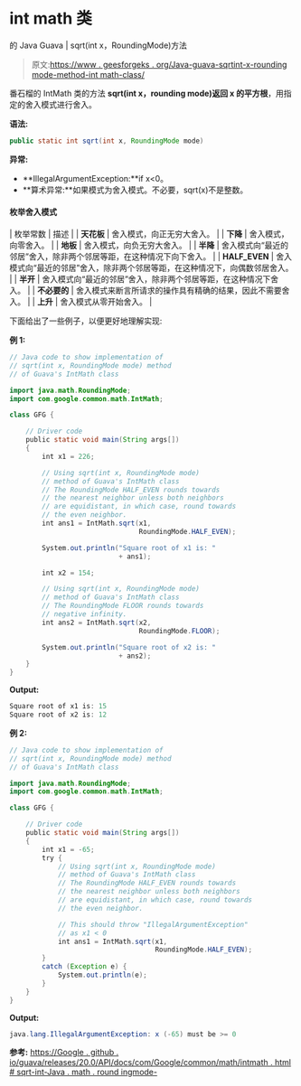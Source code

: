 # int math 类

的 Java Guava | sqrt(int x，RoundingMode)方法

> 原文:[https://www . geesforgeks . org/Java-guava-sqrtint-x-rounding mode-method-int math-class/](https://www.geeksforgeeks.org/java-guava-sqrtint-x-roundingmode-mode-method-of-intmath-class/)

番石榴的 IntMath 类的方法 **sqrt(int x，rounding mode)**返回 x 的**平方根**，用指定的舍入模式进行舍入。

**语法:**

```java
public static int sqrt(int x, RoundingMode mode)

```

**异常:**

*   **IllegalArgumentException:**if x<0。
*   **算术异常:**如果模式为舍入模式。不必要，sqrt(x)不是整数。

#### 枚举舍入模式

| 枚举常数 | 描述 |
| **天花板** | 舍入模式，向正无穷大舍入。 |
| **下降** | 舍入模式，向零舍入。 |
| **地板** | 舍入模式，向负无穷大舍入。 |
| **半降** | 舍入模式向“最近的邻居”舍入，除非两个邻居等距，在这种情况下向下舍入。 |
| **HALF_EVEN** | 舍入模式向“最近的邻居”舍入，除非两个邻居等距，在这种情况下，向偶数邻居舍入。 |
| **半开** | 舍入模式向“最近的邻居”舍入，除非两个邻居等距，在这种情况下舍入。 |
| **不必要的** | 舍入模式来断言所请求的操作具有精确的结果，因此不需要舍入。 |
| **上升** | 舍入模式从零开始舍入。 |

下面给出了一些例子，以便更好地理解实现:

**例 1:**

```java
// Java code to show implementation of
// sqrt(int x, RoundingMode mode) method
// of Guava's IntMath class

import java.math.RoundingMode;
import com.google.common.math.IntMath;

class GFG {

    // Driver code
    public static void main(String args[])
    {
        int x1 = 226;

        // Using sqrt(int x, RoundingMode mode)
        // method of Guava's IntMath class
        // The RoundingMode HALF_EVEN rounds towards
        // the nearest neighbor unless both neighbors
        // are equidistant, in which case, round towards
        // the even neighbor.
        int ans1 = IntMath.sqrt(x1,
                                RoundingMode.HALF_EVEN);

        System.out.println("Square root of x1 is: "
                           + ans1);

        int x2 = 154;

        // Using sqrt(int x, RoundingMode mode)
        // method of Guava's IntMath class
        // The RoundingMode FLOOR rounds towards
        // negative infinity.
        int ans2 = IntMath.sqrt(x2,
                                RoundingMode.FLOOR);

        System.out.println("Square root of x2 is: "
                           + ans2);
    }
}
```

**Output:**

```java
Square root of x1 is: 15
Square root of x2 is: 12

```

**例 2:**

```java
// Java code to show implementation of
// sqrt(int x, RoundingMode mode) method
// of Guava's IntMath class

import java.math.RoundingMode;
import com.google.common.math.IntMath;

class GFG {

    // Driver code
    public static void main(String args[])
    {
        int x1 = -65;
        try {
            // Using sqrt(int x, RoundingMode mode)
            // method of Guava's IntMath class
            // The RoundingMode HALF_EVEN rounds towards
            // the nearest neighbor unless both neighbors
            // are equidistant, in which case, round towards
            // the even neighbor.

            // This should throw "IllegalArgumentException"
            // as x1 < 0
            int ans1 = IntMath.sqrt(x1,
                                    RoundingMode.HALF_EVEN);
        }
        catch (Exception e) {
            System.out.println(e);
        }
    }
}
```

**Output:**

```java
java.lang.IllegalArgumentException: x (-65) must be >= 0

```

**参考:**
[https://Google . github . io/guava/releases/20.0/API/docs/com/Google/common/math/intmath . html # sqrt-int-Java . math . round ingmode-](https://google.github.io/guava/releases/20.0/api/docs/com/google/common/math/IntMath.html#sqrt-int-java.math.RoundingMode-)
